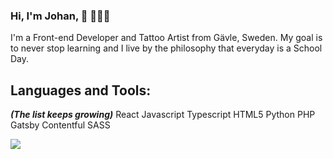 ### Hi, I'm Johan, 👋 👨🏼‍💻
I'm a Front-end Developer and Tattoo Artist from Gävle, Sweden.
My goal is to never stop learning and I live by the philosophy that everyday is a School Day.

## Languages and Tools:
***(The list keeps growing)***
React
Javascript
Typescript
HTML5
Python
PHP
Gatsby
Contentful
SASS


![](https://komarev.com/ghpvc/?username=iohan&color=cd9b92&style=flat)

<!--
**iohan/iohan** is a ✨ _special_ ✨ repository because its `README.md` (this file) appears on your GitHub profile.

Here are some ideas to get you started:

- 🔭 I’m currently working on ...
- 🌱 I’m currently learning ...
- 👯 I’m looking to collaborate on ...
- 🤔 I’m looking for help with ...
- 💬 Ask me about ...
- 📫 How to reach me: ...
- 😄 Pronouns: ...
- ⚡ Fun fact: ...
-->
